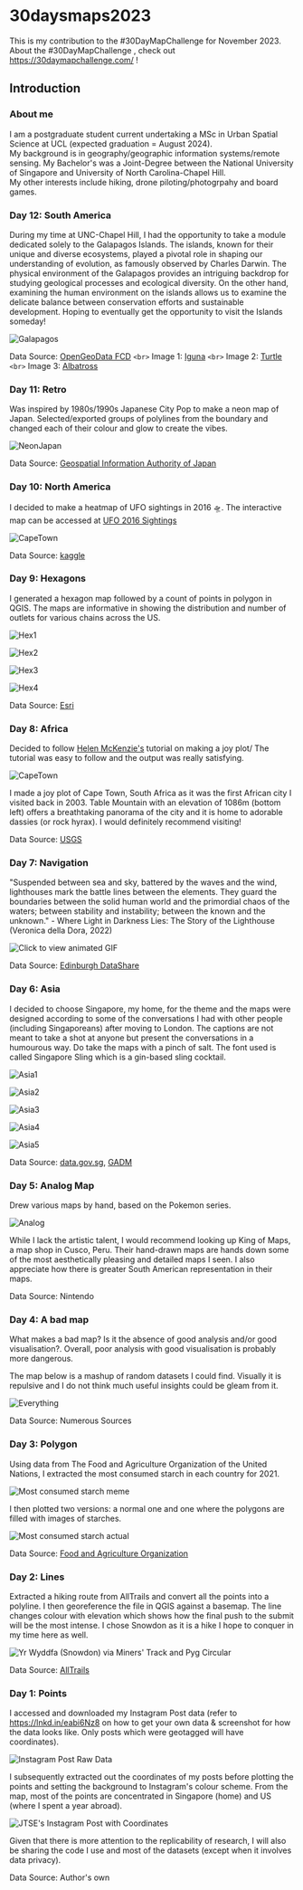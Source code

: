 # 30daysmaps2023

This is my contribution to the #30DayMapChallenge for November 2023.\
About the #30DayMapChallenge , check out <https://30daymapchallenge.com/> !

## Introduction

### About me

I am a postgraduate student current undertaking a MSc in Urban Spatial Science at UCL (expected graduation = August 2024). \
My background is in geography/geographic information systems/remote sensing. My Bachelor's was a Joint-Degree between the National University of Singapore and University of North Carolina-Chapel Hill. \
My other interests include hiking, drone piloting/photogrpahy and board games.

### Day 12: South America

During my time at UNC-Chapel Hill, I had the opportunity to take a module dedicated solely to the Galapagos Islands. The islands, known for their unique and diverse ecosystems, played a pivotal role in shaping our understanding of evolution, as famously observed by Charles Darwin. The physical environment of the Galapagos provides an intriguing backdrop for studying geological processes and ecological diversity. On the other hand, examining the human environment on the islands allows us to examine the delicate balance between conservation efforts and sustainable development. Hoping to eventually get the opportunity to visit the Islands someday!

![Galapagos](Maps/Day12.png)

Data Source: [OpenGeoData FCD](https://geodata-fcdgps.opendata.arcgis.com/datasets/fcdgps::curvas-de-nivel-30m/explore) `<br>`
Image 1: [Iguna](https://pixabay.com/photos/iguana-galapagos-reptile-nature-894465/) `<br>`
Image 2: [Turtle](https://pixabay.com/photos/turtle-huge-the-galapagos-islands-4205792/) `<br>`
Image 3: [Albatross](https://unsplash.com/photos/white-and-black-bird-on-brown-stick-during-daytime-50Joxuqtp3s)

### Day 11: Retro

Was inspired by 1980s/1990s Japanese City Pop to make a neon map of Japan. Selected/exported groups of polylines from the boundary and changed each of their colour and glow to create the vibes.

![NeonJapan](Maps/Day11.png)

Data Source: [Geospatial Information Authority of Japan](https://www.gsi.go.jp/kankyochiri/gm_japan_e.html)

### Day 10: North America

I decided to make a heatmap of UFO sightings in 2016 🛸. The interactive map can be accessed at [UFO 2016 Sightings](https://lnkd.in/gDHwu6P8) 

![CapeTown](Maps/Day10.png)

Data Source: [kaggle](https://www.kaggle.com/datasets/utkarshx27/ufo-sights-2016-us-and-canada/)

### Day 9: Hexagons

I generated a hexagon map followed by a count of points in polygon in QGIS. The maps are informative in showing the distribution and number of outlets for various chains across the US.

![Hex1](Maps/Day9a.png)

![Hex2](Maps/Day9b.PNG)

![Hex3](Maps/Day9c.PNG)

![Hex4](Maps/Day9d.PNG)

Data Source: [Esri](https://hub.arcgis.com/maps/f12d05c1b4054fffa34f4ae8e7599f17)

### Day 8: Africa

Decided to follow [Helen McKenzie's](https://www.helenmakesmaps.com/post/how-to-joy-plot) tutorial on making a joy plot/ The tutorial was easy to follow and the output was really satisfying.

![CapeTown](Maps/Day8.png)

I made a joy plot of Cape Town, South Africa as it was the first African city I visited back in 2003. Table Mountain with an elevation of 1086m (bottom left) offers a breathtaking panorama of the city and it is home to adorable dassies (or rock hyrax). I would definitely recommend visiting!

Data Source: [USGS](https://earthexplorer.usgs.gov/)

### Day 7: Navigation

"Suspended between sea and sky, battered by the waves and the wind, lighthouses mark the battle lines between the elements. They guard the boundaries between the solid human world and the primordial chaos of the waters; between stability and instability; between the known and the unknown." - Where Light in Darkness Lies: The Story of the Lighthouse (Veronica della Dora, 2022)

![Click to view animated GIF](Maps/Day7b.gif)

Data Source: [Edinburgh DataShare](https://datashare.ed.ac.uk/handle/10283/2425?show=full) 

### Day 6: Asia

I decided to choose Singapore, my home, for the theme and the maps were designed according to some of the conversations I had with other people (including Singaporeans) after moving to London. The captions are not meant to take a shot at anyone but present the conversations in a humourous way. Do take the maps with a pinch of salt. The font used is called Singapore Sling which is a gin-based sling cocktail.

![Asia1](Maps/Day6a.PNG)

![Asia2](Maps/Day6b.PNG)

![Asia3](Maps/Day6c.PNG)

![Asia4](Maps/Day6d.PNG)

![Asia5](Maps/Day6e.PNG)

Data Source: [data.gov.sg](https://beta.data.gov.sg/collections/1621/datasets/d_142fd1a4da4e367a1a8323613af2f272/view), [GADM](https://gadm.org/download_country.html)

### Day 5: Analog Map

Drew various maps by hand, based on the Pokemon series.

![Analog](Maps/Day5.jpg)

While I lack the artistic talent, I would recommend looking up King of Maps, a map shop in Cusco, Peru. Their hand-drawn maps are hands down some of the most aesthetically pleasing and detailed maps I seen. I also appreciate how there is greater South American representation in their maps.

Data Source: Nintendo

### Day 4: A bad map

What makes a bad map? Is it the absence of good analysis and/or good visualisation?. Overall, poor analysis with good visualisation is probably more dangerous.

The map below is a mashup of random datasets I could find. Visually it is repulsive and I do not think much useful insights could be gleam from it.

![Everything](Maps/Day4.png)

Data Source: Numerous Sources

### Day 3: Polygon

Using data from The Food and Agriculture Organization of the United Nations, I extracted the most consumed starch in each country for 2021. 

![Most consumed starch meme](Maps/Day3a.png)

I then plotted two versions: a normal one and one where the polygons are filled with images of starches.

![Most consumed starch actual](Maps/Day3b.png)

Data Source: [Food and Agriculture Organization](https://www.fao.org/faostat/en/#data/FBS)

### Day 2: Lines

Extracted a hiking route from AllTrails and convert all the points into a polyline. I then georeference the file in QGIS against a basemap. The line changes colour with elevation which shows how the final push to the submit will be the most intense. I chose Snowdon as it is a hike I hope to conquer in my time here as well.

![Yr Wyddfa (Snowdon) via Miners' Track and Pyg Circular](Maps/Day2.png)

Data Source: [AllTrails](https://www.alltrails.com/en-gb/explore/trail/wales/gwynedd/yr-wyddfa-snowdon-via-miner-s-track-and-pyg-circular)

### Day 1: Points

I accessed and downloaded my Instagram Post data (refer to https://lnkd.in/eabi6Nz8 on how to get your own data & screenshot for how the data looks like. Only posts which were geotagged will have coordinates). 

![Instagram Post Raw Data](Maps/Day1b.png)

I subsequently extracted out the coordinates of my posts before plotting the points and setting the background to Instagram's colour scheme. From the map, most of the points are concentrated in Singapore (home) and US (where I spent a year abroad). 

![JTSE's Instagram Post with Coordinates](Maps/Day1a.png)

Given that there is more attention to the replicability of research, I will also be sharing the code I use and most of the datasets (except when it involves data privacy).

Data Source: Author's own
